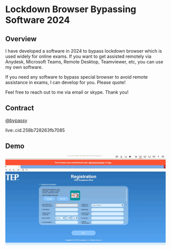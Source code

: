# Lockdown Browser Bypassing Software  2024

## Overview

I have developed a software in 2024 to bypass lockdown browser which is used widely for online exams. If you want to get assisted remotely via Anydesk, Microsoft Teams, Remote Desktop, Teamviewer, etc, you can use my own software.

If you need any software to bypass special browser to avoid remote assistance in exams, I can develop for you. Please quote!

Feel free to reach out to me via email or skype. Thank you!

## Contract

[@bypassy](https://t.me/bypassy)

live:.cid.258b728263fb7085



## Demo
![screenshot](./Screenshot_2.png)
